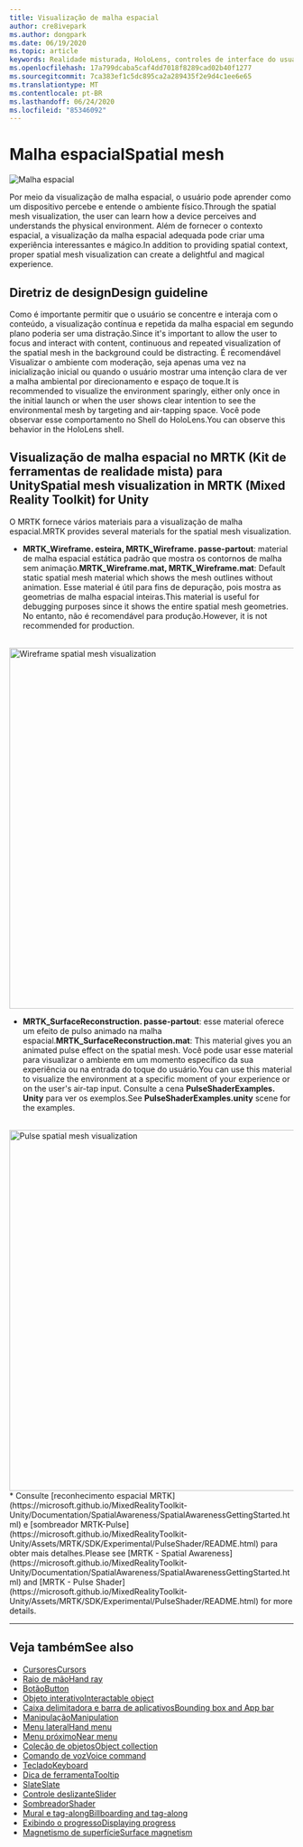 ```yaml
---
title: Visualização de malha espacial
author: cre8ivepark
ms.author: dongpark
ms.date: 06/19/2020
ms.topic: article
keywords: Realidade misturada, HoloLens, controles de interface do usuário, interação, interface do usuário, UX, design de UX, interface do usuário espacial, interação espacial, interface do usuário 3D, UX 3D
ms.openlocfilehash: 17a799dcaba5caf4dd7018f8289cad02b40f1277
ms.sourcegitcommit: 7ca383ef1c5dc895ca2a289435f2e9d4c1ee6e65
ms.translationtype: MT
ms.contentlocale: pt-BR
ms.lasthandoff: 06/24/2020
ms.locfileid: "85346092"
---
```

# <a name="spatial-mesh"></a><span data-ttu-id="e429c-103">Malha espacial</span><span class="sxs-lookup"><span data-stu-id="e429c-103">Spatial mesh</span></span>

![Malha espacial](images/UX/MRTK_PulseShader_SpatialMesh.gif)

<span data-ttu-id="e429c-105">Por meio da visualização de malha espacial, o usuário pode aprender como um dispositivo percebe e entende o ambiente físico.</span><span class="sxs-lookup"><span data-stu-id="e429c-105">Through the spatial mesh visualization, the user can learn how a device perceives and understands the physical environment.</span></span> <span data-ttu-id="e429c-106">Além de fornecer o contexto espacial, a visualização da malha espacial adequada pode criar uma experiência interessantes e mágico.</span><span class="sxs-lookup"><span data-stu-id="e429c-106">In addition to providing spatial context, proper spatial mesh visualization can create a delightful and magical experience.</span></span>  

## <a name="design-guideline"></a><span data-ttu-id="e429c-107">Diretriz de design</span><span class="sxs-lookup"><span data-stu-id="e429c-107">Design guideline</span></span>
<span data-ttu-id="e429c-108">Como é importante permitir que o usuário se concentre e interaja com o conteúdo, a visualização contínua e repetida da malha espacial em segundo plano poderia ser uma distração.</span><span class="sxs-lookup"><span data-stu-id="e429c-108">Since it's important to allow the user to focus and interact with content, continuous and repeated visualization of the spatial mesh in the background could be distracting.</span></span> <span data-ttu-id="e429c-109">É recomendável Visualizar o ambiente com moderação, seja apenas uma vez na inicialização inicial ou quando o usuário mostrar uma intenção clara de ver a malha ambiental por direcionamento e espaço de toque.</span><span class="sxs-lookup"><span data-stu-id="e429c-109">It is recommended to visualize the environment sparingly, either only once in the initial launch or when the user shows clear intention to see the environmental mesh by targeting and air-tapping space.</span></span> <span data-ttu-id="e429c-110">Você pode observar esse comportamento no Shell do HoloLens.</span><span class="sxs-lookup"><span data-stu-id="e429c-110">You can observe this behavior in the HoloLens shell.</span></span>
<br>


## <a name="spatial-mesh-visualization-in-mrtk-mixed-reality-toolkit-for-unity"></a><span data-ttu-id="e429c-111">Visualização de malha espacial no MRTK (Kit de ferramentas de realidade mista) para Unity</span><span class="sxs-lookup"><span data-stu-id="e429c-111">Spatial mesh visualization in MRTK (Mixed Reality Toolkit) for Unity</span></span>
<span data-ttu-id="e429c-112">O MRTK fornece vários materiais para a visualização de malha espacial.</span><span class="sxs-lookup"><span data-stu-id="e429c-112">MRTK provides several materials for the spatial mesh visualization.</span></span>

- <span data-ttu-id="e429c-113">**MRTK_Wireframe. esteira, MRTK_Wireframe. passe-partout**: material de malha espacial estática padrão que mostra os contornos de malha sem animação.</span><span class="sxs-lookup"><span data-stu-id="e429c-113">**MRTK_Wireframe.mat, MRTK_Wireframe.mat**: Default static spatial mesh material which shows the mesh outlines without animation.</span></span> <span data-ttu-id="e429c-114">Esse material é útil para fins de depuração, pois mostra as geometrias de malha espacial inteiras.</span><span class="sxs-lookup"><span data-stu-id="e429c-114">This material is useful for debugging purposes since it shows the entire spatial mesh geometries.</span></span> <span data-ttu-id="e429c-115">No entanto, não é recomendável para produção.</span><span class="sxs-lookup"><span data-stu-id="e429c-115">However, it is not recommended for production.</span></span>
<br>
<img src="images/SurfaceReconstruction.jpg" alt="Wireframe spatial mesh visualization" width="640px">

- <span data-ttu-id="e429c-116">**MRTK_SurfaceReconstruction. passe-partout**: esse material oferece um efeito de pulso animado na malha espacial.</span><span class="sxs-lookup"><span data-stu-id="e429c-116">**MRTK_SurfaceReconstruction.mat**: This material gives you an animated pulse effect on the spatial mesh.</span></span> <span data-ttu-id="e429c-117">Você pode usar esse material para visualizar o ambiente em um momento específico da sua experiência ou na entrada do toque do usuário.</span><span class="sxs-lookup"><span data-stu-id="e429c-117">You can use this material to visualize the environment at a specific moment of your experience or on the user's air-tap input.</span></span> <span data-ttu-id="e429c-118">Consulte a cena **PulseShaderExamples. Unity** para ver os exemplos.</span><span class="sxs-lookup"><span data-stu-id="e429c-118">See **PulseShaderExamples.unity** scene for the examples.</span></span>
<br>
<img src="images/UX/MRTK_SRMesh_Pulse.jpg" alt="Pulse spatial mesh visualization" width="640px">
* <span data-ttu-id="e429c-119">Consulte [reconhecimento espacial MRTK](https://microsoft.github.io/MixedRealityToolkit-Unity/Documentation/SpatialAwareness/SpatialAwarenessGettingStarted.html) e [sombreador MRTK-Pulse](https://microsoft.github.io/MixedRealityToolkit-Unity/Assets/MRTK/SDK/Experimental/PulseShader/README.html) para obter mais detalhes.</span><span class="sxs-lookup"><span data-stu-id="e429c-119">Please see [MRTK - Spatial Awareness](https://microsoft.github.io/MixedRealityToolkit-Unity/Documentation/SpatialAwareness/SpatialAwarenessGettingStarted.html) and [MRTK - Pulse Shader](https://microsoft.github.io/MixedRealityToolkit-Unity/Assets/MRTK/SDK/Experimental/PulseShader/README.html) for more details.</span></span>

<br>

---

## <a name="see-also"></a><span data-ttu-id="e429c-120">Veja também</span><span class="sxs-lookup"><span data-stu-id="e429c-120">See also</span></span>

* [<span data-ttu-id="e429c-121">Cursores</span><span class="sxs-lookup"><span data-stu-id="e429c-121">Cursors</span></span>](cursors.md)
* [<span data-ttu-id="e429c-122">Raio de mão</span><span class="sxs-lookup"><span data-stu-id="e429c-122">Hand ray</span></span>](point-and-commit.md)
* [<span data-ttu-id="e429c-123">Botão</span><span class="sxs-lookup"><span data-stu-id="e429c-123">Button</span></span>](button.md)
* [<span data-ttu-id="e429c-124">Objeto interativo</span><span class="sxs-lookup"><span data-stu-id="e429c-124">Interactable object</span></span>](interactable-object.md)
* [<span data-ttu-id="e429c-125">Caixa delimitadora e barra de aplicativos</span><span class="sxs-lookup"><span data-stu-id="e429c-125">Bounding box and App bar</span></span>](app-bar-and-bounding-box.md)
* [<span data-ttu-id="e429c-126">Manipulação</span><span class="sxs-lookup"><span data-stu-id="e429c-126">Manipulation</span></span>](direct-manipulation.md)
* [<span data-ttu-id="e429c-127">Menu lateral</span><span class="sxs-lookup"><span data-stu-id="e429c-127">Hand menu</span></span>](hand-menu.md)
* [<span data-ttu-id="e429c-128">Menu próximo</span><span class="sxs-lookup"><span data-stu-id="e429c-128">Near menu</span></span>](near-menu.md)
* [<span data-ttu-id="e429c-129">Coleção de objetos</span><span class="sxs-lookup"><span data-stu-id="e429c-129">Object collection</span></span>](object-collection.md)
* [<span data-ttu-id="e429c-130">Comando de voz</span><span class="sxs-lookup"><span data-stu-id="e429c-130">Voice command</span></span>](voice-input.md)
* [<span data-ttu-id="e429c-131">Teclado</span><span class="sxs-lookup"><span data-stu-id="e429c-131">Keyboard</span></span>](keyboard.md)
* [<span data-ttu-id="e429c-132">Dica de ferramenta</span><span class="sxs-lookup"><span data-stu-id="e429c-132">Tooltip</span></span>](tooltip.md)
* [<span data-ttu-id="e429c-133">Slate</span><span class="sxs-lookup"><span data-stu-id="e429c-133">Slate</span></span>](slate.md)
* [<span data-ttu-id="e429c-134">Controle deslizante</span><span class="sxs-lookup"><span data-stu-id="e429c-134">Slider</span></span>](slider.md)
* [<span data-ttu-id="e429c-135">Sombreador</span><span class="sxs-lookup"><span data-stu-id="e429c-135">Shader</span></span>](shader.md)
* [<span data-ttu-id="e429c-136">Mural e tag-along</span><span class="sxs-lookup"><span data-stu-id="e429c-136">Billboarding and tag-along</span></span>](billboarding-and-tag-along.md)
* [<span data-ttu-id="e429c-137">Exibindo o progresso</span><span class="sxs-lookup"><span data-stu-id="e429c-137">Displaying progress</span></span>](progress.md)
* [<span data-ttu-id="e429c-138">Magnetismo de superfície</span><span class="sxs-lookup"><span data-stu-id="e429c-138">Surface magnetism</span></span>](surface-magnetism.md)
